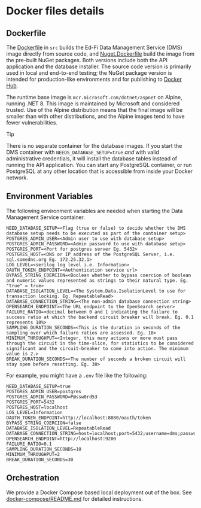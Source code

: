 # Docker files details

## Dockerfile

The [Dockerfile](../src/Dockerfile) in `src` builds the Ed-Fi Data Management
Service (DMS) image directly from source code, and [Nuget.Dockerfile](../src/Nuget.Dockerfile)
build the image from the pre-built NuGet packages. Both versions include both the API
application and the database installer. The source code version is primarily used in local and
end-to-end testing; the NuGet package version is intended for production-like environments
and for publishing to [Docker Hub](https://hub.docker.com/u/edfialliance).

The runtime base image is `mcr.microsoft.com/dotnet/aspnet` on Alpine, running
.NET 8. This image is maintained by Microsoft and considered trusted. Use of the
Alpine distribution means that the final image will be smaller than with other
distributions, and the Alpine images tend to have fewer vulnerabilities.

> [!TIP]
> There is no separate container for the database images. If you start the DMS
> container with `NEEDS_DATABASE_SETUP=true` _and_ with valid administrative
> credentials, it will install the database tables instead of running the API
> application. You can start any PostgreSQL container, or run PostgreSQL at
> any other location that is accessible from inside your Docker network.

## Environment Variables

The following environment variables are needed when starting the Data Management
Service container.

```none
NEED_DATABASE_SETUP=<Flag (true or false) to decide whether the DMS database setup needs to be executed as part of the container setup>
POSTGRES_ADMIN_USER=<Admin user to use with database setup>
POSTGRES_ADMIN_PASSWORD=<Admin password to use with database setup>
POSTGRES_PORT=<Port for postgres server Eg. 5432>
POSTGRES_HOST=<DNS or IP address of the PostgreSQL Server, i.e. sql.somedns.org Eg. 172.25.32.1>
LOG_LEVEL=<serilog log level i.e. Information>
OAUTH_TOKEN_ENDPOINT=<Authentication service url>
BYPASS_STRING_COERCION=<Boolean whether to bypass coercion of boolean and numeric values represented as strings to their natural type. Eg. "true" = true>
DATABASE_ISOLATION_LEVEL=<The System.Data.IsolationLevel to use for transaction locking. Eg. RepeatableRead>
DATABASE_CONNECTION_STRING=<The non-admin database connection string>
OPENSEARCH_ENDPOINT=<The URL endpoint to the OpenSearch server>
FAILURE_RATIO=<decimal between 0 and 1 indicating the failure to success ratio at which the backend circuit breaker will break. Eg. 0.1 represents 10%>
SAMPLING_DURATION_SECONDS=<This is the duration in seconds of the sampling over which failure ratios are assessed. Eg. 10>
MINIMUM_THROUGHPUT=<Integer, this many actions or more must pass through the circuit in the time-slice, for statistics to be considered significant and the circuit-breaker to come into action. The minimum value is 2.>
BREAK_DURATION_SECONDS=<The number of seconds a broken circuit will stay open before resetting. Eg. 30>
```

For example, you might have a `.env` file like the following:

```none
NEED_DATABASE_SETUP=true
POSTGRES_ADMIN_USER=postgres
POSTGRES_ADMIN_PASSWORD=P@ssw0rd53
POSTGRES_PORT=5432
POSTGRES_HOST=localhost
LOG_LEVEL=Information
OAUTH_TOKEN_ENDPOINT=http://localhost:8080/oauth/token
BYPASS_STRING_COERCION=false
DATABASE_ISOLATION_LEVEL=RepeatableRead
DATABASE_CONNECTION_STRING=host=localhost;port=5432;username=dms;password=P@ssw0rd;database=edfi_datamanagementservice;
OPENSEARCH_ENDPOINT=http://localhost:9200
FAILURE_RATIO=0.1
SAMPLING_DURATION_SECONDS=10
MINIMUM_THROUGHPUT=2
BREAK_DURATION_SECONDS=30
```

## Orchestration

We provide a Docker Compose based local deployment out of the box. See
[docker-compose/README.md](../eng/docker-compose/README.md) for detailed
instructions.
